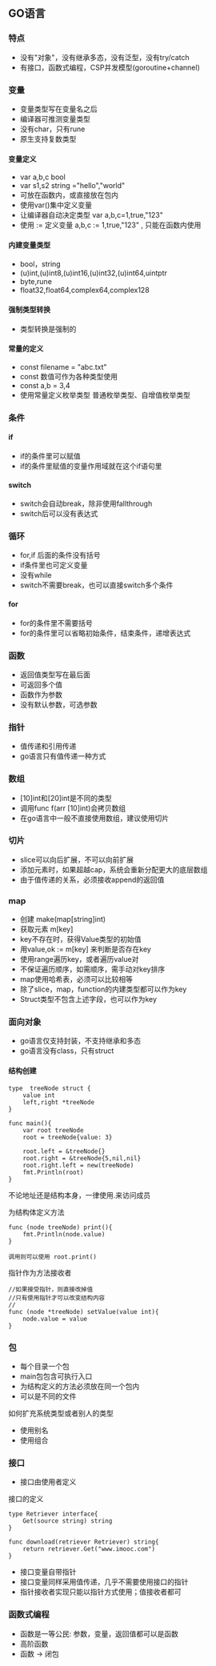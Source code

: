 ## GO语言

###  特点

- 没有"对象"，没有继承多态，没有泛型，没有try/catch
- 有接口，函数式编程，CSP并发模型(goroutine+channel)

###  变量

- 变量类型写在变量名之后
- 编译器可推测变量类型
- 没有char，只有rune
- 原生支持复数类型

####  变量定义

- var a,b,c bool
- var s1,s2 string ="hello","world"
- 可放在函数内，或直接放在包内
- 使用var()集中定义变量
- 让编译器自动决定类型 var a,b,c=1,true,"123"
- 使用 := 定义变量  a,b,c := 1,true,"123" , 只能在函数内使用

####  内建变量类型

- bool，string
- (u)int,(u)int8,(u)int16,(u)int32,(u)int64,uintptr
- byte,rune
- float32,float64,complex64,complex128

####  强制类型转换

- 类型转换是强制的

####  常量的定义

- const filename = "abc.txt"
- const 数值可作为各种类型使用
- const a,b = 3,4
- 使用常量定义枚举类型 普通枚举类型、自增值枚举类型

###  条件

####  if

- if的条件里可以赋值
- if的条件里赋值的变量作用域就在这个if语句里

####  switch

- switch会自动break，除非使用fallthrough
- switch后可以没有表达式

###  循环

- for,if 后面的条件没有括号
- if条件里也可定义变量
- 没有while
- switch不需要break，也可以直接switch多个条件

####  for

- for的条件里不需要括号
- for的条件里可以省略初始条件，结束条件，递增表达式

###  函数

- 返回值类型写在最后面
- 可返回多个值
- 函数作为参数
- 没有默认参数，可选参数

###  指针

- 值传递和引用传递
- go语言只有值传递一种方式

###  数组

- [10]int和[20]int是不同的类型
- 调用func f(arr [10]int)会拷贝数组
- 在go语言中一般不直接使用数组，建议使用切片

###  切片

- slice可以向后扩展，不可以向前扩展
- 添加元素时，如果超越cap，系统会重新分配更大的底层数组
- 由于值传递的关系，必须接收append的返回值

###  map

- 创建 make(map[string]int)
- 获取元素 m[key]
- key不存在时，获得Value类型的初始值
- 用value,ok := m[key] 来判断是否存在key
- 使用range遍历key，或者遍历value对
- 不保证遍历顺序，如需顺序，需手动对key排序
- map使用哈希表，必须可以比较相等
- 除了slice，map，function的内建类型都可以作为key
- Struct类型不包含上述字段，也可以作为key

### 面向对象
- go语言仅支持封装，不支持继承和多态
- go语言没有class，只有struct

#### 结构创建
```
type  treeNode struct {
	value int
	left,right *treeNode
}

func main(){
	var root treeNode
	root = treeNode{value: 3}

	root.left = &treeNode{}
	root.right = &treeNode{5,nil,nil}
	root.right.left = new(treeNode)
	fmt.Println(root)
}
```

不论地址还是结构本身，一律使用.来访问成员

为结构体定义方法
```
func (node treeNode) print(){
	fmt.Println(node.value)
}

调用则可以使用 root.print()
```

指针作为方法接收者
```
//如果接受指针，则直接改掉值
//只有使用指针才可以改变结构内容
//
func (node *treeNode) setValue(value int){
	node.value = value
}
```

### 包
- 每个目录一个包
- main包包含可执行入口
- 为结构定义的方法必须放在同一个包内
- 可以是不同的文件

如何扩充系统类型或者别人的类型
- 使用别名
- 使用组合

### 接口
- 接口由使用者定义

接口的定义
```
type Retriever interface{
	Get(source string) string
}

func download(retriever Retriever) string{
	return retriever.Get("www.imooc.com")
}
```
- 接口变量自带指针
- 接口变量同样采用值传递，几乎不需要使用接口的指针
-  指针接收者实现只能以指针方式使用；值接收者都可

### 函数式编程
- 函数是一等公民: 参数，变量，返回值都可以是函数
- 高阶函数
- 函数 -> 闭包
